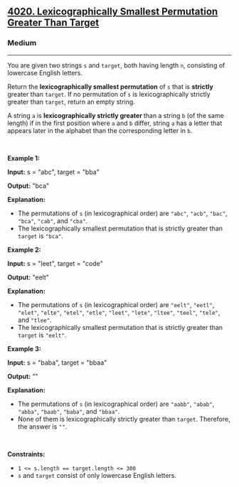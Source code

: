 <h2><a href="https://leetcode.com/problems/lexicographically-smallest-permutation-greater-than-target/solutions/">4020. Lexicographically Smallest Permutation Greater Than Target</a></h2><h3>Medium</h3><hr><p>You are given two strings <code>s</code> and <code>target</code>, both having length <code>n</code>, consisting of lowercase English letters.</p>

<p>Return the <strong>lexicographically smallest <span data-keyword="permutation-string">permutation</span></strong> of <code>s</code> that is <strong>strictly</strong> greater than <code>target</code>. If no permutation of <code>s</code> is lexicographically strictly greater than <code>target</code>, return an empty string.</p>

<p>A string <code>a</code> is <strong>lexicographically strictly greater </strong>than a string <code>b</code> (of the same length) if in the first position where <code>a</code> and <code>b</code> differ, string <code>a</code> has a letter that appears later in the alphabet than the corresponding letter in <code>b</code>.</p>

<p>&nbsp;</p>
<p><strong class="example">Example 1:</strong></p>

<div class="example-block">
<p><strong>Input:</strong> <span class="example-io">s = &quot;abc&quot;, target = &quot;bba&quot;</span></p>

<p><strong>Output:</strong> <span class="example-io">&quot;bca&quot;</span></p>

<p><strong>Explanation:</strong></p>

<ul>
	<li>The permutations of <code>s</code> (in lexicographical order) are <code>&quot;abc&quot;</code>, <code>&quot;acb&quot;</code>, <code>&quot;bac&quot;</code>, <code>&quot;bca&quot;</code>, <code>&quot;cab&quot;</code>, and <code>&quot;cba&quot;</code>.</li>
	<li>The lexicographically smallest permutation that is strictly greater than <code>target</code> is <code>&quot;bca&quot;</code>.</li>
</ul>
</div>

<p><strong class="example">Example 2:</strong></p>

<div class="example-block">
<p><strong>Input:</strong> <span class="example-io">s = &quot;leet&quot;, target = &quot;code&quot;</span></p>

<p><strong>Output:</strong> <span class="example-io">&quot;eelt&quot;</span></p>

<p><strong>Explanation:</strong></p>

<ul>
	<li>The permutations of <code>s</code> (in lexicographical order) are <code>&quot;eelt&quot;</code>, <code>&quot;eetl&quot;</code>, <code>&quot;elet&quot;</code>, <code>&quot;elte&quot;</code>, <code>&quot;etel&quot;</code>, <code>&quot;etle&quot;</code>, <code>&quot;leet&quot;</code>, <code>&quot;lete&quot;</code>, <code>&quot;ltee&quot;</code>, <code>&quot;teel&quot;</code>, <code>&quot;tele&quot;</code>, and <code>&quot;tlee&quot;</code>.</li>
	<li>The lexicographically smallest permutation that is strictly greater than <code>target</code> is <code>&quot;eelt&quot;</code>.</li>
</ul>
</div>

<p><strong class="example">Example 3:</strong></p>

<div class="example-block">
<p><strong>Input:</strong> <span class="example-io">s = &quot;baba&quot;, target = &quot;bbaa&quot;</span></p>

<p><strong>Output:</strong> <span class="example-io">&quot;&quot;</span></p>

<p><strong>Explanation:</strong></p>

<ul>
	<li>The permutations of <code>s</code> (in lexicographical order) are <code>&quot;aabb&quot;</code>, <code>&quot;abab&quot;</code>, <code>&quot;abba&quot;</code>, <code>&quot;baab&quot;</code>, <code>&quot;baba&quot;</code>, and <code>&quot;bbaa&quot;</code>.</li>
	<li>None of them is lexicographically strictly greater than <code>target</code>. Therefore, the answer is <code>&quot;&quot;</code>.</li>
</ul>
</div>

<p>&nbsp;</p>
<p><strong>Constraints:</strong></p>

<ul>
	<li><code>1 &lt;= s.length == target.length &lt;= 300</code></li>
	<li><code>s</code> and <code>target</code> consist of only lowercase English letters.</li>
</ul>
